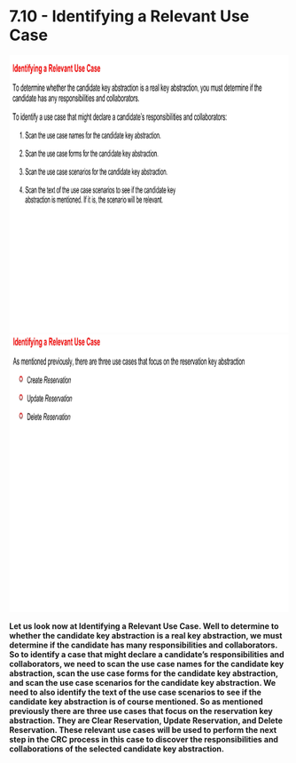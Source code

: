 # 7.10 - Identifying a Relevant Use Case

<img src="/images/07_10_01.jpg" width="800" height="500">
<img src="/images/07_10_02.jpg" width="800" height="500">

**Let us look now at Identifying a Relevant Use Case. Well to determine to whether the candidate key abstraction is a real key abstraction, we must determine if the candidate has many responsibilities and collaborators. So to identify a case that might declare a candidate’s responsibilities and collaborators, we need to scan the use case names for the candidate key abstraction, scan the use case forms for the candidate key abstraction, and scan the use case scenarios for the candidate key abstraction. We need to also identify the text of the use case scenarios to see if the candidate key abstraction is of course mentioned. So as mentioned previously there are three use cases that focus on the reservation key abstraction. They are Clear Reservation, Update Reservation, and Delete Reservation. These relevant use cases will be used to perform the next step in the CRC process in this case to discover the responsibilities and collaborations of the selected candidate key abstraction.**